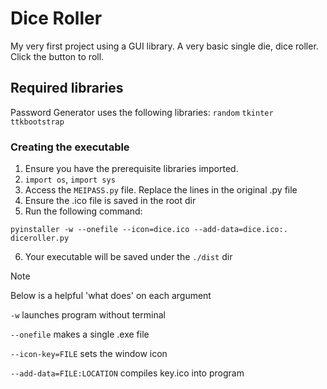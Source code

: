 # Dice Roller

My very first project using a GUI library.
A very basic single die, dice roller. Click the button to roll.

## Required libraries
Password Generator uses the following libraries:
`random`
`tkinter`
`ttkbootstrap`

### Creating the executable
1) Ensure you have the prerequisite libraries imported.
2) `import os`, `import sys`
3) Access the ```MEIPASS.py``` file. Replace the lines in the original .py file
4) Ensure the .ico file is saved in the root dir
5) Run the following command:
   
``` pyinstaller -w --onefile --icon=dice.ico --add-data=dice.ico:. diceroller.py ```

6) Your executable will be saved under the ```./dist``` dir
   
> [!NOTE]
> Below is a helpful 'what does' on each argument

```-w``` launches program without terminal

```--onefile``` makes a single .exe file

```--icon-key=FILE``` sets the window icon

```--add-data=FILE:LOCATION``` compiles key.ico into program

